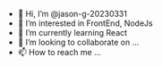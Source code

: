 - 👋 Hi, I’m @jason-g-20230331
- 👀 I’m interested in FrontEnd, NodeJs
- 🌱 I’m currently learning React
- 💞️ I’m looking to collaborate on ...
- 📫 How to reach me ...

<!---
jason-g-20230331/jason-g-20230331 is a ✨ special ✨ repository because its `README.md` (this file) appears on your GitHub profile.
You can click the Preview link to take a look at your changes.
--->
